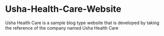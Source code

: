 # Usha-Health-Care-Website
Usha Health Care is a sample blog type website that is developed by taking the reference of the company named Usha Health Care
